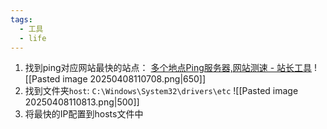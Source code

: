 ```yaml
---
tags:
  - 工具
  - life
---
```

1. 找到ping对应网站最快的站点：
	[多个地点Ping服务器,网站测速 - 站长工具](https://ping.chinaz.com/)
	![[Pasted image 20250408110708.png|650]]
2. 找到文件夹`host`:
	`C:\Windows\System32\drivers\etc`
	![[Pasted image 20250408110813.png|500]]
3. 将最快的IP配置到hosts文件中
